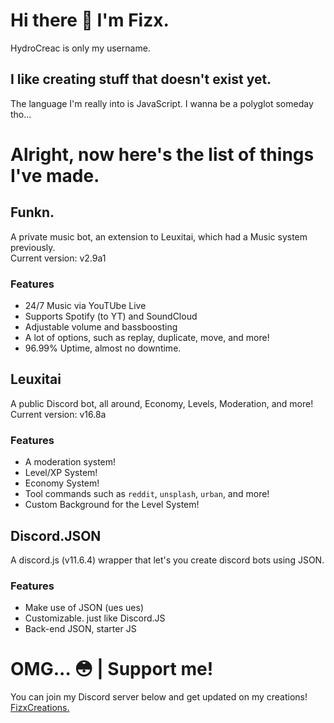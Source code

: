 # Hi there 👋 I'm Fizx.
HydroCreac is only my username.
## I like creating stuff that doesn't exist yet.

The language I'm really into is JavaScript.
I wanna be a polyglot someday tho...

# Alright, now here's the list of things I've made.

## Funkn.
A private music bot, an extension to Leuxitai, which had a Music system previously.<br/>
Current version: v2.9a1

### Features
- 24/7 Music via YouTUbe Live
- Supports Spotify (to YT) and SoundCloud
- Adjustable volume and bassboosting
- A lot of options, such as replay, duplicate, move, and more!
- 96.99% Uptime, almost no downtime.

## Leuxitai
A public Discord bot, all around, Economy, Levels, Moderation, and more!<br/>
Current version: v16.8a
### Features
- A moderation system!
- Level/XP System!
- Economy System!
- Tool commands such as `reddit`, `unsplash`, `urban`, and more!
- Custom Background for the Level System!

## Discord.JSON
A discord.js (v11.6.4) wrapper that let's you create discord bots using JSON.

### Features
- Make use of JSON (ues ues)
- Customizable. just like Discord.JS
- Back-end JSON, starter JS

# OMG... 😳 | Support me!
You can join my Discord server below and get updated on my creations!
[FizxCreations.](https://discord.gg/6uWa4Ga)
